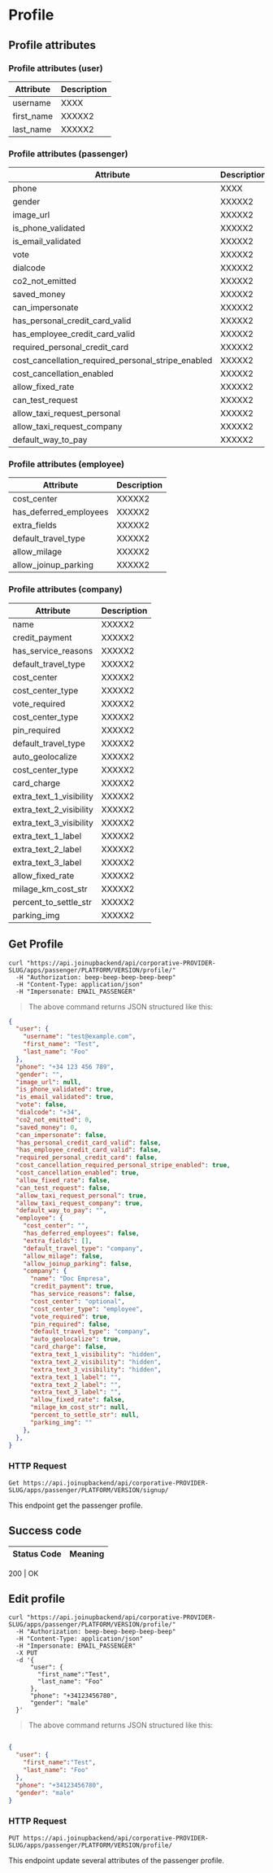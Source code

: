 # Profile

## Profile attributes 
### Profile attributes (user)

Attribute | Description
--------- | -----------
username | XXXX
first_name | XXXXX2
last_name | XXXXX2


### Profile attributes (passenger)

Attribute | Description
--------- | -----------
phone | XXXX
gender | XXXXX2
image_url | XXXXX2
is_phone_validated | XXXXX2
is_email_validated | XXXXX2
vote | XXXXX2
dialcode | XXXXX2
co2_not_emitted | XXXXX2
saved_money | XXXXX2
can_impersonate | XXXXX2
has_personal_credit_card_valid | XXXXX2
has_employee_credit_card_valid | XXXXX2
required_personal_credit_card | XXXXX2
cost_cancellation_required_personal_stripe_enabled | XXXXX2
cost_cancellation_enabled | XXXXX2
allow_fixed_rate | XXXXX2
can_test_request | XXXXX2
allow_taxi_request_personal | XXXXX2
allow_taxi_request_company | XXXXX2
default_way_to_pay | XXXXX2


### Profile attributes (employee)

Attribute | Description
--------- | -----------
cost_center | XXXXX2
has_deferred_employees | XXXXX2
extra_fields | XXXXX2
default_travel_type | XXXXX2
allow_milage | XXXXX2
allow_joinup_parking | XXXXX2


### Profile attributes (company)

Attribute | Description
--------- | -----------
name | XXXXX2
credit_payment | XXXXX2
has_service_reasons | XXXXX2
default_travel_type | XXXXX2
cost_center | XXXXX2
cost_center_type | XXXXX2
vote_required | XXXXX2
cost_center_type | XXXXX2
pin_required | XXXXX2
default_travel_type | XXXXX2
auto_geolocalize | XXXXX2
cost_center_type | XXXXX2
card_charge | XXXXX2
extra_text_1_visibility | XXXXX2
extra_text_2_visibility | XXXXX2
extra_text_3_visibility | XXXXX2
extra_text_1_label | XXXXX2
extra_text_2_label | XXXXX2
extra_text_3_label | XXXXX2
allow_fixed_rate | XXXXX2
milage_km_cost_str | XXXXX2
percent_to_settle_str | XXXXX2
parking_img | XXXXX2


## Get Profile

```shell
curl "https://api.joinupbackend/api/corporative-PROVIDER-SLUG/apps/passenger/PLATFORM/VERSION/profile/"
  -H "Authorization: beep-beep-beep-beep-beep"
  -H "Content-Type: application/json"
  -H "Impersonate: EMAIL_PASSENGER"
```

> The above command returns JSON structured like this:

```json
{
  "user": {
    "username": "test@example.com",
    "first_name": "Test",
    "last_name": "Foo"
  },
  "phone": "+34 123 456 789",
  "gender": "",
  "image_url": null,
  "is_phone_validated": true,
  "is_email_validated": true,
  "vote": false,
  "dialcode": "+34",
  "co2_not_emitted": 0,
  "saved_money": 0,
  "can_impersonate": false,
  "has_personal_credit_card_valid": false,
  "has_employee_credit_card_valid": false,
  "required_personal_credit_card": false,
  "cost_cancellation_required_personal_stripe_enabled": true,
  "cost_cancellation_enabled": true,
  "allow_fixed_rate": false,
  "can_test_request": false,
  "allow_taxi_request_personal": true,
  "allow_taxi_request_company": true,
  "default_way_to_pay": "", 
  "employee": {
    "cost_center": "",
    "has_deferred_employees": false,
    "extra_fields": [],
    "default_travel_type": "company",
    "allow_milage": false,
    "allow_joinup_parking": false,
    "company": {
      "name": "Doc Empresa",
      "credit_payment": true,
      "has_service_reasons": false,
      "cost_center": "optional",
      "cost_center_type": "employee",
      "vote_required": true,
      "pin_required": false,
      "default_travel_type": "company",
      "auto_geolocalize": true,
      "card_charge": false,
      "extra_text_1_visibility": "hidden",
      "extra_text_2_visibility": "hidden",
      "extra_text_3_visibility": "hidden",
      "extra_text_1_label": "",
      "extra_text_2_label": "",
      "extra_text_3_label": "",
      "allow_fixed_rate": false,
      "milage_km_cost_str": null,
      "percent_to_settle_str": null,
      "parking_img": ""
    },
  },
}
```


### HTTP Request

`Get https://api.joinupbackend/api/corporative-PROVIDER-SLUG/apps/passenger/PLATFORM/VERSION/signup/`

This endpoint get the passenger profile.

## Success code

Status Code | Meaning
---------- | -------

200 | OK

## Edit profile

```shell
curl "https://api.joinupbackend/api/corporative-PROVIDER-SLUG/apps/passenger/PLATFORM/VERSION/profile/"
  -H "Authorization: beep-beep-beep-beep-beep"
  -H "Content-Type: application/json"
  -H "Impersonate: EMAIL_PASSENGER"
  -X PUT
  -d '{
      "user": {
        "first_name":"Test",
        "last_name": "Foo"
      },
      "phone": "+34123456780",
      "gender": "male"
  }'
```

> The above command returns JSON structured like this:

```json

{
  "user": {
    "first_name":"Test",
    "last_name": "Foo"
  },
  "phone": "+34123456780",
  "gender": "male"
}
 ``` 

### HTTP Request

`PUT https://api.joinupbackend/api/corporative-PROVIDER-SLUG/apps/passenger/PLATFORM/VERSION/profile/`

This endpoint update several attributes of the passenger profile.